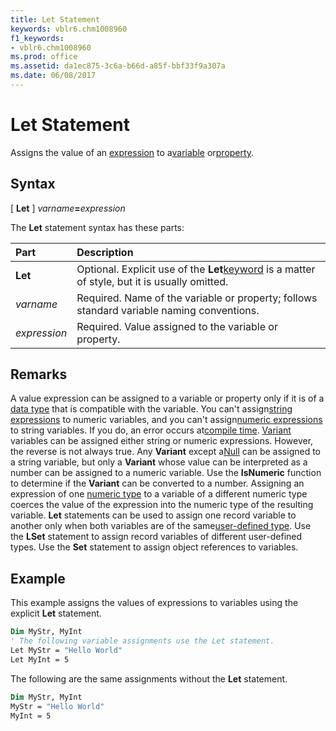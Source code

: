 ```yaml
---
title: Let Statement
keywords: vblr6.chm1008960
f1_keywords:
- vblr6.chm1008960
ms.prod: office
ms.assetid: da1ec875-3c6a-b66d-a85f-bbf33f9a307a
ms.date: 06/08/2017
---
```



# Let Statement

Assigns the value of an [expression](../../Glossary/vbe-glossary.md#expression) to a[variable](../../Glossary/vbe-glossary.md#variable) or[property](../../Glossary/vbe-glossary.md#property).

## Syntax

[ **Let** ] _varname_**=**_expression_

The  **Let** statement syntax has these parts:


|**Part**|**Description**|
|:-----|:-----|
|**Let**|Optional. Explicit use of the  **Let**[keyword](../../Glossary/vbe-glossary.md#keyword) is a matter of style, but it is usually omitted.|
| _varname_|Required. Name of the variable or property; follows standard variable naming conventions.|
| _expression_|Required. Value assigned to the variable or property.|

## Remarks

A value expression can be assigned to a variable or property only if it is of a [data type](../../Glossary/vbe-glossary.md#data-type) that is compatible with the variable. You can't assign[string expressions](../../Glossary/vbe-glossary.md#string-expression) to numeric variables, and you can't assign[numeric expressions](../../Glossary/vbe-glossary.md#numeric-expression) to string variables. If you do, an error occurs at[compile time](../../Glossary/vbe-glossary.md#compile-time).
[Variant](../../Glossary/vbe-glossary.md#variant-data-type) variables can be assigned either string or numeric expressions. However, the reverse is not always true. Any **Variant** except a[Null](../../Glossary/vbe-glossary.md#null) can be assigned to a string variable, but only a **Variant** whose value can be interpreted as a number can be assigned to a numeric variable. Use the **IsNumeric** function to determine if the **Variant** can be converted to a number.
Assigning an expression of one [numeric type](../../Glossary/vbe-glossary.md#numeric-type) to a variable of a different numeric type coerces the value of the expression into the numeric type of the resulting variable.
 **Let** statements can be used to assign one record variable to another only when both variables are of the same[user-defined type](../../Glossary/vbe-glossary.md#user-defined-type). Use the  **LSet** statement to assign record variables of different user-defined types. Use the **Set** statement to assign object references to variables.

## Example

This example assigns the values of expressions to variables using the explicit  **Let** statement.


```vb
Dim MyStr, MyInt 
' The following variable assignments use the Let statement. 
Let MyStr = "Hello World" 
Let MyInt = 5 

```

The following are the same assignments without the  **Let** statement.




```vb
Dim MyStr, MyInt 
MyStr = "Hello World" 
MyInt = 5 

```


